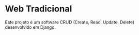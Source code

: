 # Web Tradicional

Este projeto é um software CRUD (Create, Read, Update, Delete) desenvolvido em Django.
